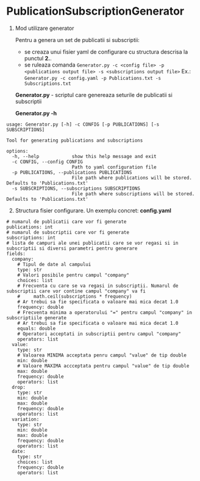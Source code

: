 # PublicationSubscriptionGenerator

1. Mod utilizare generator

    Pentru a genera un set de publicatii si subscriptii:
    - se creaza unui fisier yaml de configurare cu structura descrisa la punctul **2.**.
    - se ruleaza comanda `Generator.py -c <config file> -p <publications output file> -s <subscriptions output file>`
    Ex.: `Generator.py -c config.yaml -p Publications.txt -s Subscriptions.txt`

    **Generator.py** - scriptul care genereaza seturile de publicatii si subscriptii
    
    **Generator.py -h**
    
```
usage: Generator.py [-h] -c CONFIG [-p PUBLICATIONS] [-s SUBSCRIPTIONS]

Tool for generating publications and subscriptions

options:
  -h, --help            show this help message and exit
  -c CONFIG, --config CONFIG
                        Path to yaml configuration file
  -p PUBLICATIONS, --publications PUBLICATIONS
                        File path where publications will be stored. Defaults to 'Publications.txt'
  -s SUBSCRIPTIONS, --subscriptions SUBSCRIPTIONS
                        File path where subscriptions will be stored. Defaults to 'Publications.txt'
```

2. Structura fisier configurare. Un exemplu concret: **config.yaml**

```
# numarul de publicatii care vor fi generate
publications: int
# numarul de subscriptii care vor fi generate
subscriptions: int
# lista de campuri ale unei publicatii care se vor regasi si in subscriptii si diversi parametri pentru generare
fields:
  company:
    # Tipul de date al campului
    type: str
    # Valori posibile pentru campul "company"
    choices: list
    # Frecventa cu care se va regasi in subscriptii. Numarul de subscriptii care vor contine campul "company" va fi
    #     math.ceil(subscriptions * frequency)
    # Ar trebui sa fie specificata o valoare mai mica decat 1.0
    frequency: double
    # Frecventa minima a operatorului "=" pentru campul "company" in subscriptiile generate
    # Ar trebui sa fie specificata o valoare mai mica decat 1.0
    equals: double
    # Operatori acceptati in subscriptii pentru campul "company"
    operators: list
  value:
    type: str
    # Valoarea MINIMA acceptata penru campul "value" de tip double
    min: double
    # Valoare MAXIMA accceptata pentru campul "value" de tip double
    max: double
    frequency: double
    operators: list
  drop:
    type: str
    min: double
    max: double
    frequency: double
    operators: list
  variation:
    type: str
    min: double
    max: double
    frequency: double
    operators: list
  date:
    type: str
    choices: list
    frequency: double
    operators: list
```
